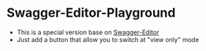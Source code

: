 # Swagger-Editor-Playground
- This is a special version base on [Swagger-Editor](https://github.com/swagger-api/swagger-editor)
- Just add a button that allow you to switch at "view only" mode 
